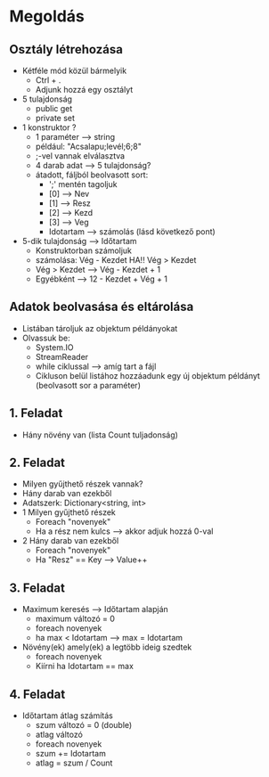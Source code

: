 ﻿
# Megoldás

## Osztály létrehozása
- Kétféle mód közül bármelyik
  - Ctrl + .
  - Adjunk hozzá egy osztályt
- 5 tulajdonság 
  - public get
  - private set
- 1 konstruktor ?
  - 1 paraméter --> string
  - például: "Acsalapu;levél;6;8"
  - ;-vel vannak elválasztva
  - 4 darab adat --> 5 tulajdonság?
  - átadott, fáljból beolvasott sort:
    - ';' mentén tagoljuk
    - [0] --> Nev
    - [1] --> Resz
    - [2] --> Kezd
    - [3] --> Veg
    - Idotartam --> számolás (lásd következő pont)
- 5-dik tulajdonság --> Időtartam
    - Konstruktorban számoljuk
    - számolása: Vég - Kezdet HA!! Vég > Kezdet
    - Vég > Kezdet --> Vég - Kezdet + 1
    - Egyébként --> 12 - Kezdet + Vég + 1

## Adatok beolvasása és eltárolása
- Listában tároljuk az objektum példányokat
- Olvassuk be:
  - System.IO
  - StreamReader
  - while ciklussal --> amíg tart a fájl
  - Cikluson belül listához hozzáadunk egy új objektum példányt (beolvasott sor a paraméter)

## 1. Feladat
- Hány növény van (lista Count tuljadonság)

## 2. Feladat
- Milyen gyűjthető részek vannak?
- Hány darab van ezekből
- Adatszerk: Dictionary<string, int>
- 1 Milyen gyűjthető részek
  - Foreach "novenyek"
  - Ha a rész nem kulcs --> akkor adjuk hozzá 0-val
- 2 Hány darab van ezekből
  - Foreach "novenyek"
  - Ha "Resz" == Key --> Value++

## 3. Feladat
- Maximum keresés --> Időtartam alapján
  - maximum változó = 0
  - foreach novenyek 
  - ha max < Idotartam --> max = Idotartam
- Növény(ek) amely(ek) a legtöbb ideig szedtek
    - foreach novenyek
    - Kiírni ha Idotartam == max

## 4. Feladat
- Időtartam átlag számítás
  - szum változó = 0 (double)
  - atlag változó
  - foreach novenyek 
  - szum += Idotartam
  - atlag = szum / Count

